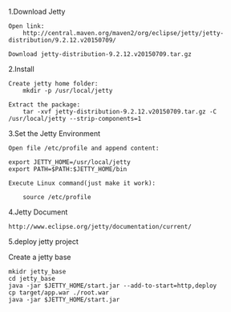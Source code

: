 1.Download Jetty

```
Open link:
    http://central.maven.org/maven2/org/eclipse/jetty/jetty-distribution/9.2.12.v20150709/    

Download jetty-distribution-9.2.12.v20150709.tar.gz 
```

2.Install

```
Create jetty home folder:
    mkdir -p /usr/local/jetty

Extract the package:
    tar -xvf jetty-distribution-9.2.12.v20150709.tar.gz -C /usr/local/jetty --strip-components=1
```

3.Set the Jetty Environment

```
Open file /etc/profile and append content:

export JETTY_HOME=/usr/local/jetty
export PATH=$PATH:$JETTY_HOME/bin

Execute Linux command(just make it work):

    source /etc/profile
```
4.Jetty Document

    http://www.eclipse.org/jetty/documentation/current/

5.deploy jetty project

Create a jetty base 
```
mkidr jetty_base
cd jetty_base
java -jar $JETTY_HOME/start.jar --add-to-start=http,deploy
cp target/app.war ./root.war
java -jar $JETTY_HOME/start.jar
```

